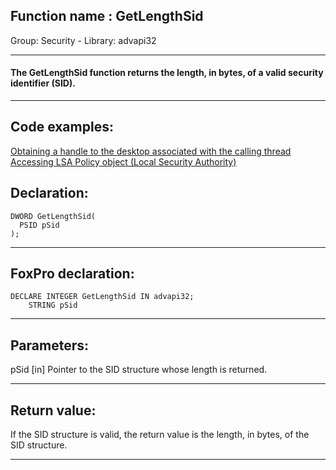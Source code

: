 
## Function name : GetLengthSid
Group: Security - Library: advapi32    
***  


#### The GetLengthSid function returns the length, in bytes, of a valid security identifier (SID).
***  


## Code examples:
[Obtaining a handle to the desktop associated with the calling thread](../../samples/sample_239.md)  
[Accessing LSA Policy object (Local Security Authority)](../../samples/sample_427.md)  

## Declaration:
```foxpro  
DWORD GetLengthSid(
  PSID pSid
);  
```  
***  


## FoxPro declaration:
```foxpro  
DECLARE INTEGER GetLengthSid IN advapi32;
	STRING pSid  
```  
***  


## Parameters:
pSid 
[in] Pointer to the SID structure whose length is returned.   
***  


## Return value:
If the SID structure is valid, the return value is the length, in bytes, of the SID structure.  
***  


